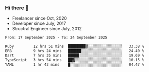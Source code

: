 ### Hi there 👋

- Freelancer since Oct, 2020
- Developer since July, 2017
- Structral Engineer since July, 2012

<!--START_SECTION:waka-->

```txt
From: 17 September 2025 - To: 24 September 2025

Ruby         12 hrs 51 mins  ████████▒░░░░░░░░░░░░░░░░   33.38 %
ERB          9 hrs 24 mins   ██████░░░░░░░░░░░░░░░░░░░   24.40 %
Dart         7 hrs 35 mins   █████░░░░░░░░░░░░░░░░░░░░   19.69 %
TypeScript   3 hrs 54 mins   ██▓░░░░░░░░░░░░░░░░░░░░░░   10.15 %
YAML         1 hr 43 mins    █░░░░░░░░░░░░░░░░░░░░░░░░   04.47 %
```

<!--END_SECTION:waka-->
